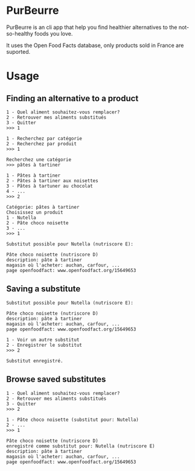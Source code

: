 # PurBeurre

PurBeurre is an cli app that help you find healthier alternatives to
the not-so-healthy foods you love.

It uses the Open Food Facts database, only products sold in France are
suported.

# Usage

## Finding an alternative to a product
```
1 - Quel aliment souhaitez-vous remplacer?
2 - Retrouver mes aliments substitués
3 - Quitter
>>> 1

1 - Recherchez par catégorie
2 - Recherchez par produit
>>> 1

Recherchez une catégorie
>>> pâtes à tartiner

1 - Pâtes à tartiner
2 - Pâtes à tartiner aux noisettes
3 - Pâtes à tartuner au chocolat
4 - ...
>>> 2

Catégorie: pâtes à tartiner
Choisissez un produit
1 - Nutella
2 - Pâte choco noisette
3 - ...
>>> 1

Substitut possible pour Nutella (nutriscore E):

Pâte choco noisette (nutriscore D)
description: pâte à tartiner
magasin où l'acheter: auchan, carfour, ...
page openfoodfact: www.openfoodfact.org/15649653
```

## Saving a substitute

```
Substitut possible pour Nutella (nutriscore E):

Pâte choco noisette (nutriscore D)
description: pâte à tartiner
magasin où l'acheter: auchan, carfour, ...
page openfoodfact: www.openfoodfact.org/15649653

1 - Voir un autre substitut
2 - Enregistrer le substitut
>>> 2

Substitut enregistré.
```

## Browse saved substitutes

```
1 - Quel aliment souhaitez-vous remplacer?
2 - Retrouver mes aliments substitués
3 - Quitter
>>> 2

1 - Pâte choco noisette (substitut pour: Nutella)
2 - ...
>>> 1

Pâte choco noisette (nutriscore D)
enregistré comme substitut pour: Nutella (nutriscore E)
description: pâte à tartiner
magasin où l'acheter: auchan, carfour, ...
page openfoodfact: www.openfoodfact.org/15649653
```
